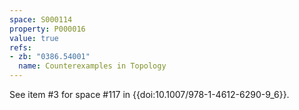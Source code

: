 ```yaml
---
space: S000114
property: P000016
value: true
refs:
- zb: "0386.54001"
  name: Counterexamples in Topology
---
```


See item #3 for space #117 in {{doi:10.1007/978-1-4612-6290-9_6}}.
